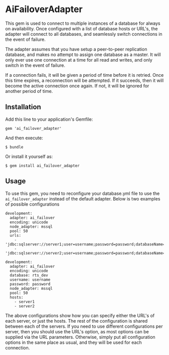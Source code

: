 # AiFailoverAdapter

This gem is used to connect to multiple instances of a database for always on availability.
Once configured with a list of database hosts or URL's, the adapter will connect to all
databases, and seamlessly switch connections in the event of failure.

The adapter assumes that you have setup a peer-to-peer replication database, and makes
no attempt to assign one database as a master. It will only ever use one connection at
a time for all read and writes, and only switch in the event of failure. 

If a connection fails, it will be given a period of time before it is retried. Once this
time expires, a reconnection will be attempted. If it succeeds, then it will become the
active connection once again. If not, it will be ignored for another period of time.

## Installation

Add this line to your application's Gemfile:

    gem 'ai_failover_adapter'

And then execute:

    $ bundle

Or install it yourself as:

    $ gem install ai_failover_adapter

## Usage

To use this gem, you need to reconfigure your database.yml file to use the `ai_failover_adapter`
instead of the default adapter. Below is two examples of possible configurations

    development:
      adapter: ai_failover
      encoding: unicode
      node_adapter: mssql
      pool: 50
      urls:
        - 'jdbc:sqlserver://server1;user=username;password=password;databaseName=rts_dev'
        - 'jdbc:sqlserver://server2;user=username;password=password;databaseName=rts_dev'

    development:
      adapter: ai_failover
      encoding: unicode
      database: rts_dev
      username: username
      password: password
      node_adapter: mssql
      pool: 50
      hosts:
        - server1
        - server2

The above configurations show how you can specify either the URL's of each server, or just the
hosts. The rest of the configuration is shared between each of the servers. If you need to use
different configurations per server, then you should use the URL's option, as most options can 
be supplied via the URL parameters. Otherwise, simply put all configuration options in the same
place as usual, and they will be used for each connection.